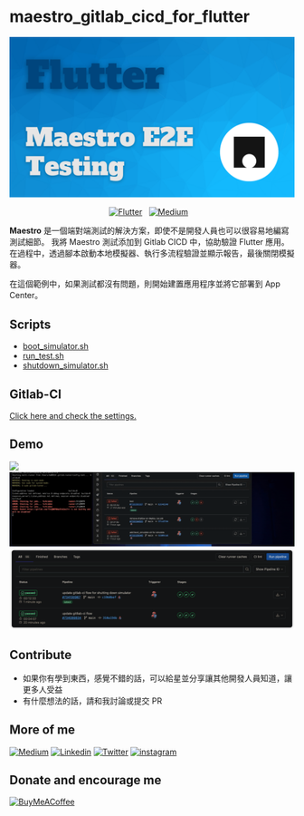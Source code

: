 # maestro_gitlab_cicd_for_flutter

<img src="./cover.png" />

<p align="center">
  <a href=""><img alt="Flutter" src="https://img.shields.io/badge/Flutter-Lover-blue?style=flat&logo=flutter"/></a>
  &nbsp
  <a href="https://medium.com/@yiichenhi"><img alt="Medium" src="https://img.shields.io/badge/Medium-Yii%20Chen-black?style=flat&logo=Medium"/></a>
  &nbsp
  <a href=""><img alt="" src="https://img.shields.io/github/followers/chyiiiiiiiiiiii?style=social"/></a>
</p>

**Maestro** 是一個端對端測試的解決方案，即使不是開發人員也可以很容易地編寫測試細節。 我將 Maestro 測試添加到 Gitlab CICD 中，協助驗證 Flutter 應用。 在過程中，透過腳本啟動本地模擬器、執行多流程驗證並顯示報告，最後關閉模擬器。

在這個範例中，如果測試都沒有問題，則開始建置應用程序並將它部署到 App Center。

## Scripts
- [boot_simulator.sh](./scripts/boot_simulator.sh)
- [run_test.sh](./scripts/run_test.sh)
- [shutdown_simulator.sh](./scripts/shutdown_simulator.sh)

## Gitlab-CI
[Click here and check the settings.](./.gitlab-ci.yml)

## Demo
<img src="./demo/testing.gif" />
<img src="./demo/gitlab-cicd.gif" />
<img src="./demo/gitlab-cicd-result.png" />


## Contribute
- 如果你有學到東西，感覺不錯的話，可以給星並分享讓其他開發人員知道，讓更多人受益
- 有什麼想法的話，請和我討論或提交 PR

## More of me
[![Medium](https://img.shields.io/badge/medium-fff?style=for-the-badge&logo=medium&logoColor=black)](https://yiichenhi.medium.com)
[![Linkedin](https://img.shields.io/badge/LinkedIn-0077B5?style=for-the-badge&logo=linkedin&logoColor=white)](https://www.linkedin.com/in/yiichenhi/)
[![Twitter](https://img.shields.io/badge/Twitter-1DA1F2?style=for-the-badge&logo=twitter&logoColor=white)](https://twitter.com/yiichenhi)
[![instagram](https://img.shields.io/badge/instagram-C6317F?style=for-the-badge&logo=instagram&logoColor=white)](http://instagram.com/flutterluvr.yii/)

## Donate and encourage me
[![BuyMeACoffee][buy_me_a_coffee_badge]][buy_me_a_coffee]

<!-- Links -->
[buy_me_a_coffee]: https://www.buymeacoffee.com/yiichenhi
[buy_me_a_coffee_badge]: https://img.buymeacoffee.com/button-api/?text=Sponsor&emoji=&slug=yiichenhi&button_colour=FFDD00&font_colour=000000&font_family=Cookie&outline_colour=000000&coffee_colour=ffffff&size=64
